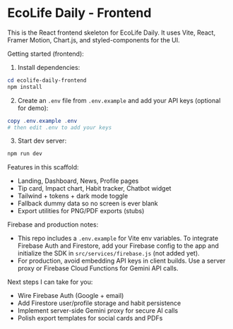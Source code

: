 # EcoLife Daily - Frontend

This is the React frontend skeleton for EcoLife Daily. It uses Vite, React, Framer Motion, Chart.js, and styled-components for the UI.


Getting started (frontend):

1. Install dependencies:

```powershell
cd ecolife-daily-frontend
npm install
```

2. Create an `.env` file from `.env.example` and add your API keys (optional for demo):

```powershell
copy .env.example .env
# then edit .env to add your keys
```

3. Start dev server:

```powershell
npm run dev
```

Features in this scaffold:
- Landing, Dashboard, News, Profile pages
- Tip card, Impact chart, Habit tracker, Chatbot widget
- Tailwind + tokens + dark mode toggle
- Fallback dummy data so no screen is ever blank
- Export utilities for PNG/PDF exports (stubs)

Firebase and production notes:
- This repo includes a `.env.example` for Vite env variables. To integrate Firebase Auth and Firestore, add your Firebase config to the app and initialize the SDK in `src/services/firebase.js` (not added yet).
- For production, avoid embedding API keys in client builds. Use a server proxy or Firebase Cloud Functions for Gemini API calls.

Next steps I can take for you:
- Wire Firebase Auth (Google + email)
- Add Firestore user/profile storage and habit persistence
- Implement server-side Gemini proxy for secure AI calls
- Polish export templates for social cards and PDFs

